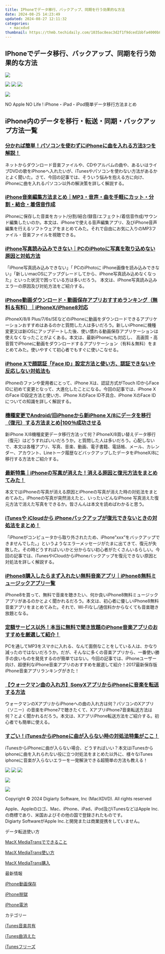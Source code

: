 ```yaml
---
title: IPhoneでデータ移行、バックアップ、同期を行う効果的な方法
date: 2024-08-25 14:23:49
updated: 2024-08-27 12:11:32
categories:
  - macxdvd
thumbnail: https://thmb.techidaily.com/1035ac8eac3d2f1f9dced1bbfa4000b8f38c0eebfb527cdd3bc8b9b9ea2e38d0.jpg
---
```


## IPhoneでデータ移行、バックアップ、同期を行う効果的な方法

[![](https://www.macxdvd.com/apple-iphone-transfer/../icon/logo.png)](https://tools.techidaily.com/macxdvd/products/) 

[![](https://www.macxdvd.com/apple-iphone-transfer/images/seomodel/face.png)](https://www.facebook.com/Digiarty.Software.Japan) [![](https://www.macxdvd.com/apple-iphone-transfer/images/seomodel/twi.png)](https://twitter.com/DigiartyInc) [![](https://www.macxdvd.com/apple-iphone-transfer/images/seomodel/google.png)](https://www.youtube.com/channel/UCqY5hItdifUTbKX2sKXe4fQ) 



[![](https://www.macxdvd.com/apple-iphone-transfer/images/seomodel/ilogo.png)](https://tools.techidaily.com/macxdvd/products/) 

NO Apple NO Life ! iPhone・iPad・iPod簡単データ移行方法まとめ



## iPhone内のデータを移行・転送・同期・バックアップ方法一覧 

### **[分かれば簡単！パソコンを使わずにiPhoneに曲を入れる方法3つを解説！](https://tools.techidaily.com/macxdvd/products/)**

  
ネットからダウンロード音楽ファイルや、CDやアルバムの曲や、あるいはライブDVDの歌をiPhoneへ入れたいが、iTunesやパソコンを使わない方法があるかとよく聞いた。さて、今回の記事では、そういう悩みを抱える方に向け、iPhoneに曲を入れるパソコン以外の解決策を詳しく解説する。

### **[iPhone音楽編集方法まとめ｜MP3・音声・曲を手軽にカット・分割・結合・着信音作成](https://tools.techidaily.com/macxdvd/products/)**

  
iPhoneに保存した音楽をカット/分割/結合/録音/エフェクト/着信音作成/サウンド編集したいのか。本文は、iPhoneで使える音声編集アプリ、及びiPhone音声編集を行えるソフトウェアをまとめてみた。それで自由にお気に入りのMP3ファイル・音楽ファイルを視聴できる。

### **[iPhone写真読み込みできない｜PCのiPhotoに写真を取り込めない原因と対処方法](https://tools.techidaily.com/macxdvd/products/)**

  
「iPhone写真読み込みできない」「 PCのiPhotoに iPhone画像を読み込みできない」「新しいmacOSにアップグレードしてから、iPhone写真読み込めなくなった」といった状況で困っている方は多いだろう。 本文は、iPhone写真読み込みエラーの原因及び対処方法をご紹介する。

### **[iPhone動画ダウンロード・動画保存アプリおすすめランキング（無料＆有料）｜iPhoneX/iPhone8対応](https://tools.techidaily.com/macxdvd/products/)**

  
iPhoneX/8/8 Plus/7/6s/SEなどのiPhoneに動画をダウンロードできるアプリケーションおすすめはあるのかと質問した人は多いだろう。新しいiPhoneに機種変更又は新iOSにアップデートした後、使い慣れる動画保存アプリケーションは使えなくなったことがよくある。本文は、最新iPhoneにも対応し、 高画質・高音質でiPhoneに動画をダウンロードするアプリケーション（有料＆無料）をまとめてみた。使いやすくて初心者でもすぐに使いこなせる。

### **[iPhone Xで顔認証「Face ID」設定方法と使い方、認証できないや反応しない対処法も](https://tools.techidaily.com/macxdvd/products/)**

  
iPhoneのファンや愛用者にとって、iPhone Xは、認証方式がTouch IDからFace IDに初めて変更となって、大進化したことになる。今回の記事では、iPhone XのFace ID設定方法と使い方、iPhone XのFace ID不具合、iPhone XのFace IDについての知識を詳しく解説する。

### **[機種変更でAndroid/旧iPhoneから新iPhone X/8にデータを移行（復元）する方法まとめ|100％成功させる](https://tools.techidaily.com/macxdvd/products/)**

  
新iPhone X/8機種変更データ移行方法って何？iPhoneX/8買い替えデータ移行（復元）はどうすればいいだろうか。と質問した人は多いだろう。心配しないで、本文は各種アプリ、写真、音楽、動画、電子書籍、電話帳、メール、カレンダー、アカウント、Lineトーク履歴などバックアップしたデータをiPhoneX/8に移行する方法をご紹介する。

### **[最新特集｜iPhoneの写真が消えた！消える原因と復元方法をまとめてみた！](https://tools.techidaily.com/macxdvd/products/)**

  
本文ではiPhoneの写真が消える原因とiPhoneの写真が消えた時の対処法をまとめてみた。iPhoneの写真が突然消えたと、いったいどんなiPhone 写真消えた復元方法で消えた写真をできるか。皆さんんは本文を読めばわかると思う。

### **[iTunesや iCloudから iPhoneバックアップが復元できないときの対処法をまとめ！](https://tools.techidaily.com/macxdvd/products/)**

  
「iPhoneがコンピュータから取り外されたため、iPhone”xxx”をバックアップできませんでした。」というようなエラーメッセージがたまに出てきて、復元が失敗した。その時どうすればいいかと分からない初心者がたくさんいるらしい。今回の記事では、iTunesやiCloudからiPhoneバックアップを復元できない原因と対処法を詳しく解説する。

### **[iPhone8購入したらまず入れたい無料音楽アプリ｜iPhone8無料ミュージックアプリ一覧](https://tools.techidaily.com/macxdvd/products/)**

  
iPhone8を買って、無料で音楽を聴きたい、何か良いiPhone8無料ミュージックアプリがあるのかとよく聞かれるだろう。本文は、初心者に優しいiPhone8無料音楽アプリをまとめてみた。それで、Wi-Fiなし/通信料かからなくても音楽聴き放題となる。

### **[定額サービス以外！本当に無料で聞き放題のiPhone音楽アプリのおすすめを厳選して紹介！](https://tools.techidaily.com/macxdvd/products/)**

  
PCを通してMP3をスマホに入れる、なんて面倒なことをしている人は、かなり減ったのではないだろうか。だが、そんなに多くの音楽アプリから、一番使い勝手の良いものを発見するのが簡単ではない。今回の記事では、iPhoneユーザー向け、超便利なiPhone音楽アプリのおすすめを厳選して紹介！2017最新保存版iPhone音楽アプリランキングがきた！ 

### **[【ウォークマン曲の入れ方】SonyXアプリからiPhoneに音楽を転送する方法](https://tools.techidaily.com/macxdvd/products/)**

  
ウォークマンのXアプリからiPhoneへの曲の入れ方は何？パソコンのXアプリ（ソニー）の音楽をiPhone7で聴きたくて、XアプリiPhone7音楽転送方法は何？とよく聞かれるだろう。本文は、XアプリiPhone転送方法をご紹介する。初心者でも簡単に使える。

### **[すごい！iTunesからiPhoneに曲が入らない時の対処法特集がここ！](https://tools.techidaily.com/macxdvd/products/)**

  
iTunesからiPhoneに曲が入らない場合、どうすればいい？本文はiTunesからiphoneに曲を入れられない役に立つ対処法をまとめた以外に、様々なiTunes iphoneに音楽が入らないエラーを一発解決できる超簡単の方法も教える！



[![](https://www.macxdvd.com/apple-iphone-transfer/images/seomodel/f.png)](https://www.facebook.com/Digiarty.Software.Japan) [![](https://www.macxdvd.com/apple-iphone-transfer/images/seomodel/tw.png)](https://twitter.com/DigiartyInc) [![](https://www.macxdvd.com/apple-iphone-transfer/images/seomodel/y.png)](https://www.youtube.com/channel/UCqY5hItdifUTbKX2sKXe4fQ) 

[![](https://www.macxdvd.com/apple-iphone-transfer/images/seomodel/top.png)](https://www.macxdvd.com/apple-iphone-transfer/javascript:;)



[![](https://www.macxdvd.com/apple-iphone-transfer/images/seomodel/ilogo.png)](https://tools.techidaily.com/macxdvd/products/) 

Copyright © 2024 Digiarty Software, Inc (MacXDVD). All rights reserved

Apple、Appleのロゴ、Mac、iPhone、iPad、iPod及びiTunesなどはApple Inc.の商標であり、米国およびその他の国で登録されたものです。  
Digiarty SoftwareがApple Inc.と開発または商業提携をしていません。

データ転送使い方

[MacX MediaTransでできること](https://tools.techidaily.com/macxdvd/products/)

[MacX MediaTrans使い方](https://tools.techidaily.com/macxdvd/products/)

[MacX MediaTrans購入](https://tools.techidaily.com/macxdvd/products/)

最新情報

[iPhone動画保存](https://tools.techidaily.com/macxdvd/products/)

[iPhone脱獄](https://tools.techidaily.com/macxdvd/products/)

[iPhone電池](https://tools.techidaily.com/macxdvd/products/)

カテゴリー

[iTunes音楽共有](https://tools.techidaily.com/macxdvd/products/)

[iTunes曲消えた](https://tools.techidaily.com/macxdvd/products/)

[iTunesフリーズ](https://tools.techidaily.com/macxdvd/products/)

<ins class="adsbygoogle"
     style="display:block"
     data-ad-format="autorelaxed"
     data-ad-client="ca-pub-7571918770474297"
     data-ad-slot="1223367746"></ins>



<ins class="adsbygoogle"
     style="display:block"
     data-ad-client="ca-pub-7571918770474297"
     data-ad-slot="8358498916"
     data-ad-format="auto"
     data-full-width-responsive="true"></ins>

